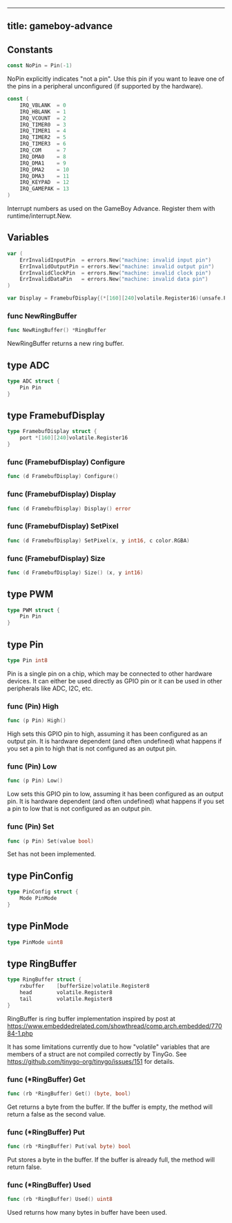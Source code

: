 
---
title: gameboy-advance
---


## Constants

```go
const NoPin = Pin(-1)
```

NoPin explicitly indicates "not a pin". Use this pin if you want to leave one
of the pins in a peripheral unconfigured (if supported by the hardware).


```go
const (
	IRQ_VBLANK	= 0
	IRQ_HBLANK	= 1
	IRQ_VCOUNT	= 2
	IRQ_TIMER0	= 3
	IRQ_TIMER1	= 4
	IRQ_TIMER2	= 5
	IRQ_TIMER3	= 6
	IRQ_COM		= 7
	IRQ_DMA0	= 8
	IRQ_DMA1	= 9
	IRQ_DMA2	= 10
	IRQ_DMA3	= 11
	IRQ_KEYPAD	= 12
	IRQ_GAMEPAK	= 13
)
```

Interrupt numbers as used on the GameBoy Advance. Register them with
runtime/interrupt.New.





## Variables

```go
var (
	ErrInvalidInputPin	= errors.New("machine: invalid input pin")
	ErrInvalidOutputPin	= errors.New("machine: invalid output pin")
	ErrInvalidClockPin	= errors.New("machine: invalid clock pin")
	ErrInvalidDataPin	= errors.New("machine: invalid data pin")
)
```



```go
var Display = FramebufDisplay{(*[160][240]volatile.Register16)(unsafe.Pointer(uintptr(0x06000000)))}
```






### func NewRingBuffer

```go
func NewRingBuffer() *RingBuffer
```

NewRingBuffer returns a new ring buffer.




## type ADC

```go
type ADC struct {
	Pin Pin
}
```






## type FramebufDisplay

```go
type FramebufDisplay struct {
	port *[160][240]volatile.Register16
}
```




### func (FramebufDisplay) Configure

```go
func (d FramebufDisplay) Configure()
```



### func (FramebufDisplay) Display

```go
func (d FramebufDisplay) Display() error
```



### func (FramebufDisplay) SetPixel

```go
func (d FramebufDisplay) SetPixel(x, y int16, c color.RGBA)
```



### func (FramebufDisplay) Size

```go
func (d FramebufDisplay) Size() (x, y int16)
```





## type PWM

```go
type PWM struct {
	Pin Pin
}
```






## type Pin

```go
type Pin int8
```

Pin is a single pin on a chip, which may be connected to other hardware
devices. It can either be used directly as GPIO pin or it can be used in
other peripherals like ADC, I2C, etc.



### func (Pin) High

```go
func (p Pin) High()
```

High sets this GPIO pin to high, assuming it has been configured as an output
pin. It is hardware dependent (and often undefined) what happens if you set a
pin to high that is not configured as an output pin.


### func (Pin) Low

```go
func (p Pin) Low()
```

Low sets this GPIO pin to low, assuming it has been configured as an output
pin. It is hardware dependent (and often undefined) what happens if you set a
pin to low that is not configured as an output pin.


### func (Pin) Set

```go
func (p Pin) Set(value bool)
```

Set has not been implemented.




## type PinConfig

```go
type PinConfig struct {
	Mode PinMode
}
```






## type PinMode

```go
type PinMode uint8
```






## type RingBuffer

```go
type RingBuffer struct {
	rxbuffer	[bufferSize]volatile.Register8
	head		volatile.Register8
	tail		volatile.Register8
}
```

RingBuffer is ring buffer implementation inspired by post at
https://www.embeddedrelated.com/showthread/comp.arch.embedded/77084-1.php

It has some limitations currently due to how "volatile" variables that are
members of a struct are not compiled correctly by TinyGo.
See https://github.com/tinygo-org/tinygo/issues/151 for details.



### func (*RingBuffer) Get

```go
func (rb *RingBuffer) Get() (byte, bool)
```

Get returns a byte from the buffer. If the buffer is empty,
the method will return a false as the second value.


### func (*RingBuffer) Put

```go
func (rb *RingBuffer) Put(val byte) bool
```

Put stores a byte in the buffer. If the buffer is already
full, the method will return false.


### func (*RingBuffer) Used

```go
func (rb *RingBuffer) Used() uint8
```

Used returns how many bytes in buffer have been used.




